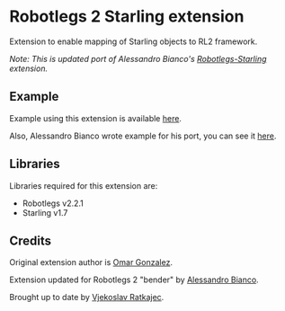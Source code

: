 # Robotlegs 2 Starling extension

Extension to enable mapping of Starling objects to RL2 framework.

*Note: This is updated port of Alessandro Bianco's [Robotlegs-Starling](https://github.com/alebianco/robotlegs-extensions-starling) extension.*

## Example

Example using this extension is available [here](https://github.com/Vj3k0/robotlegs-bender-example-simplestarling).

Also, Alessandro Bianco wrote example for his port, you can see it [here](https://github.com/alebianco/StarlingExtension-example).

## Libraries
Libraries required for this extension are:

- Robotlegs v2.2.1
- Starling v1.7

## Credits
Original extension author is [Omar Gonzalez](https://github.com/s9tpepper).

Extension updated for Robotlegs 2 "bender" by [Alessandro Bianco](https://github.com/alebianco).

Brought up to date by [Vjekoslav Ratkajec](https://github.com/Vj3k0).